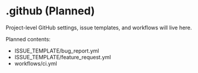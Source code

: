 # .github (Planned)

Project-level GitHub settings, issue templates, and workflows will live here.

Planned contents:
- ISSUE_TEMPLATE/bug_report.yml
- ISSUE_TEMPLATE/feature_request.yml
- workflows/ci.yml
